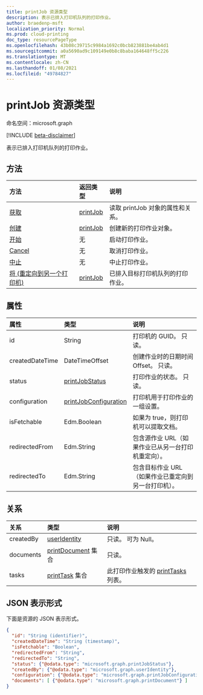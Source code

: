 ```yaml
---
title: printJob 资源类型
description: 表示已排入打印机队列的打印作业。
author: braedenp-msft
localization_priority: Normal
ms.prod: cloud-printing
doc_type: resourcePageType
ms.openlocfilehash: 43b08c39715c9984a1692c0bcb823881be4ab4d1
ms.sourcegitcommit: a0a5690ad9c109149e0b8c8baba164648ff5c226
ms.translationtype: MT
ms.contentlocale: zh-CN
ms.lasthandoff: 01/08/2021
ms.locfileid: "49784827"
---
```

# <a name="printjob-resource-type"></a>printJob 资源类型

命名空间：microsoft.graph

[!INCLUDE [beta-disclaimer](../../includes/beta-disclaimer.md)]

表示已排入打印机队列的打印作业。

## <a name="methods"></a>方法

| 方法       | 返回类型 | 说明 |
|:-------------|:------------|:------------|
| [获取](../api/printjob-get.md) | [printJob](printjob.md) | 读取 printJob 对象的属性和关系。 |
| [创建](../api/printer-post-jobs.md) | [printJob](printjob.md) | 创建新的打印作业对象。 |
| [开始](../api/printjob-start.md)|无|启动打印作业。|
| [Cancel](../api/printjob-cancel.md)|无|取消打印作业。|
| [中止](../api/printjob-abort.md)|无|中止打印作业。|
| [将 (重定向到另一个打印机) ](../api/printjob-redirect.md) | [printJob](printjob.md) | 已排入目标打印机队列的打印作业。 |

## <a name="properties"></a>属性
| 属性     | 类型        | 说明 |
|:-------------|:------------|:------------|
|id|String|打印机的 GUID。 只读。|
|createdDateTime|DateTimeOffset|创建作业时的日期时间Offset。 只读。|
|status|[printJobStatus](printjobstatus.md)|打印作业的状态。 只读。|
|configuration|[printJobConfiguration](printJobConfiguration.md)|打印机用于打印作业的一组设置。|
|isFetchable|Edm.Boolean|如果为 true，则打印机可以提取文档。|
|redirectedFrom|Edm.String|包含源作业 URL（如果作业已从另一台打印机重定向）。|
|redirectedTo|Edm.String|包含目标作业 URL（如果作业已重定向到另一台打印机）。|

## <a name="relationships"></a>关系
| 关系 | 类型        | 说明 |
|:-------------|:------------|:------------|
|createdBy|[userIdentity](useridentity.md)| 只读。 可为 Null。|
|documents|[printDocument](printdocument.md) 集合| 只读。|
|tasks|[printTask](printtask.md) 集合|此打印作业触发的 [printTasks](printtask.md) 列表。|

## <a name="json-representation"></a>JSON 表示形式

下面是资源的 JSON 表示形式。

<!-- {
  "blockType": "resource",
  "optionalProperties": [

  ],
  "@odata.type": "microsoft.graph.printJob",
  "keyProperty": "id",
  "baseType":"microsoft.graph.entity"
}-->

```json
{
  "id": "String (identifier)",
  "createdDateTime": "String (timestamp)",
  "isFetchable": "Boolean",
  "redirectedFrom": "String",
  "redirectedTo": "String",
  "status": {"@odata.type": "microsoft.graph.printJobStatus"},
  "createdBy": {"@odata.type": "microsoft.graph.userIdentity"},
  "configuration": {"@odata.type": "microsoft.graph.printJobConfiguration"},
  "documents": [ {"@odata.type": "microsoft.graph.printDocument"} ]
}

```

<!-- uuid: 8fcb5dbc-d5aa-4681-8e31-b001d5168d79
2015-10-25 14:57:30 UTC -->
<!-- {
  "type": "#page.annotation",
  "description": "printJob resource",
  "keywords": "",
  "section": "documentation",
  "tocPath": ""
}-->

